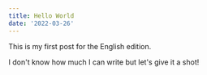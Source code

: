 ```yaml
---
title: Hello World
date: '2022-03-26'
---
```


This is my first post for the English edition.

I don't know how much I can write but let's give it a shot!

